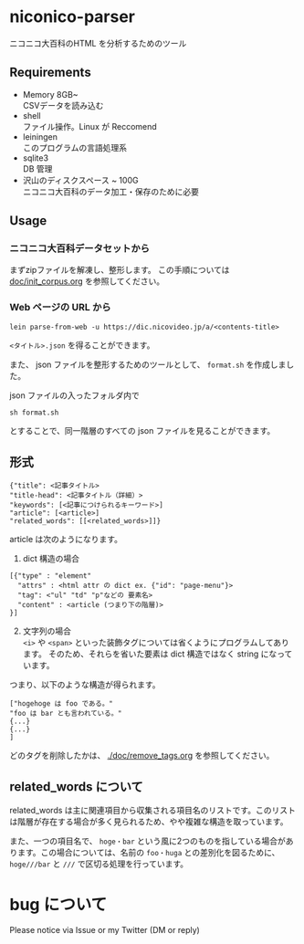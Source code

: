 # niconico-parser
ニコニコ大百科のHTML を分析するためのツール

## Requirements
- Memory 8GB~   
CSVデータを読み込む
- shell  
ファイル操作。Linux が Reccomend
- leiningen  
このプログラムの言語処理系
- sqlite3  
DB 管理
- 沢山のディスクスペース ~ 100G      
ニコニコ大百科のデータ加工・保存のために必要

## Usage
### ニコニコ大百科データセットから
まずzipファイルを解凍し、整形します。
この手順については [doc/init_corpus.org](./doc/init_corpus.org) を参照してください。

### Web ページの URL から
```
lein parse-from-web -u https://dic.nicovideo.jp/a/<contents-title>
```

`<タイトル>.json` を得ることができます。

また、 json ファイルを整形するためのツールとして、 `format.sh` を作成しました。

json ファイルの入ったフォルダ内で

```
sh format.sh
```

とすることで、同一階層のすべての json ファイルを見ることができます。
## 形式
```
{"title": <記事タイトル>
"title-head": <記事タイトル（詳細）>
"keywords": [<記事につけられるキーワード>]
"article": [<article>]
"related_words": [[<related_words>]]}
```

article は次のようになります。

1. dict 構造の場合
```
[{"type" : "element"
  "attrs" : <html attr の dict ex. {"id": "page-menu"}>
  "tag": <"ul" "td" "p"などの 要素名>
  "content" : <article (つまり下の階層)>
}]
```
2. 文字列の場合    
`<i>` や `<span>` といった装飾タグについては省くようにプログラムしてあります。
そのため、それらを省いた要素は dict 構造ではなく string になっています。

つまり、以下のような構造が得られます。
```
["hogehoge は foo である。"
"foo は bar とも言われている。"
{...}
{...}
]
```

どのタグを削除したかは、 [./doc/remove_tags.org](./doc/remove_tags.org) を参照してください。

## related_words について
related_words は主に関連項目から収集される項目名のリストです。このリストは階層が存在する場合が多く見られるため、やや複雑な構造を取っています。

また、一つの項目名で、 `hoge・bar` という風に2つのものを指している場合があります。この場合については、名前の `foo・huga` との差別化を図るために、 `hoge///bar` と `///` で区切る処理を行っています。

# bug について
Please notice via Issue or my Twitter (DM or reply)
